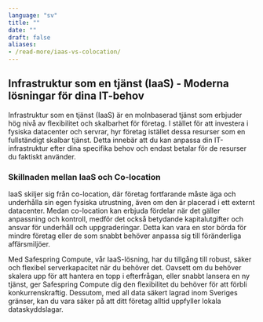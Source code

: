 ```yaml
---
language: "sv"
title: ""
date: ""
draft: false
aliases:
- /read-more/iaas-vs-colocation/
---
```

## Infrastruktur som en tjänst (IaaS) - Moderna lösningar för dina IT-behov

Infrastruktur som en tjänst (IaaS) är en molnbaserad tjänst som erbjuder hög nivå av flexibilitet och skalbarhet för företag. I stället för att investera i fysiska datacenter och servrar, hyr företag istället dessa resurser som en fullständigt skalbar tjänst. Detta innebär att du kan anpassa din IT-infrastruktur efter dina specifika behov och endast betalar för de resurser du faktiskt använder.

### Skillnaden mellan IaaS och Co-location
IaaS skiljer sig från co-location, där företag fortfarande måste äga och underhålla sin egen fysiska utrustning, även om den är placerad i ett externt datacenter. Medan co-location kan erbjuda fördelar när det gäller anpassning och kontroll, medför det också betydande kapitalutgifter och ansvar för underhåll och uppgraderingar. Detta kan vara en stor börda för mindre företag eller de som snabbt behöver anpassa sig till föränderliga affärsmiljöer.

Med Safespring Compute, vår IaaS-lösning, har du tillgång till robust, säker och flexibel serverkapacitet när du behöver det. Oavsett om du behöver skalera upp för att hantera en topp i efterfrågan, eller snabbt lansera en ny tjänst, ger Safespring Compute dig den flexibilitet du behöver för att förbli konkurrenskraftig. Dessutom, med all data säkert lagrad inom Sveriges gränser, kan du vara säker på att ditt företag alltid uppfyller lokala dataskyddslagar.